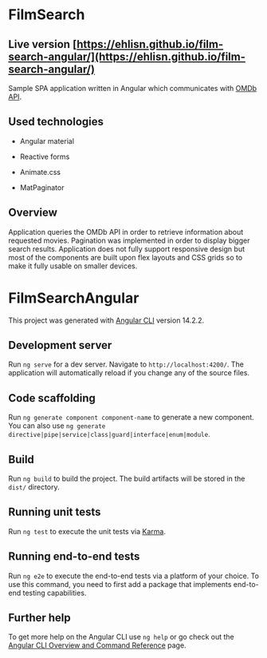# FilmSearch

## Live version [https://ehlisn.github.io/film-search-angular/](https://ehlisn.github.io/film-search-angular/)

Sample SPA application written in Angular which communicates with [OMDb API](http://www.omdbapi.com/).

## Used technologies

- Angular material

- Reactive forms

- Animate.css

- MatPaginator

## Overview

Application queries the OMDb API in order to retrieve information about requested movies. Pagination was implemented in order to display bigger search results. Application does not fully support responsive design but most of the components are built upon flex layouts and CSS grids so to make it fully usable on smaller devices.

<!-- # Live version [https://ehlisn.github.io/film-search-angular/](https://ehlisn.github.io/film-search-angular/) -->

# FilmSearchAngular

This project was generated with [Angular CLI](https://github.com/angular/angular-cli) version 14.2.2.

## Development server

Run `ng serve` for a dev server. Navigate to `http://localhost:4200/`. The application will automatically reload if you change any of the source files.

## Code scaffolding

Run `ng generate component component-name` to generate a new component. You can also use `ng generate directive|pipe|service|class|guard|interface|enum|module`.

## Build

Run `ng build` to build the project. The build artifacts will be stored in the `dist/` directory.

## Running unit tests

Run `ng test` to execute the unit tests via [Karma](https://karma-runner.github.io).

## Running end-to-end tests

Run `ng e2e` to execute the end-to-end tests via a platform of your choice. To use this command, you need to first add a package that implements end-to-end testing capabilities.

## Further help

To get more help on the Angular CLI use `ng help` or go check out the [Angular CLI Overview and Command Reference](https://angular.io/cli) page.
